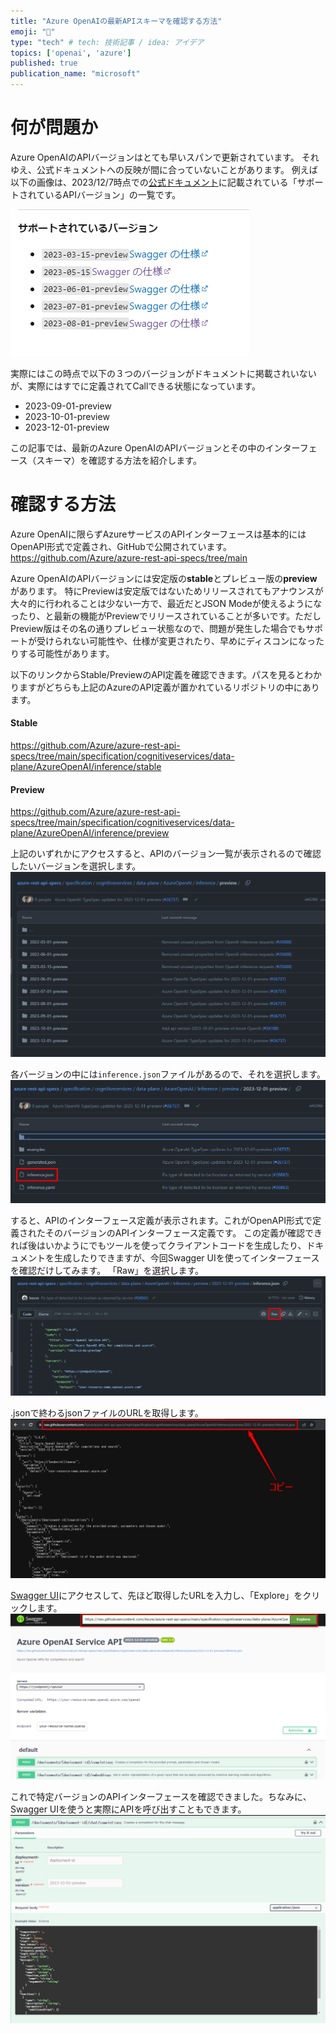 ```yaml
---
title: "Azure OpenAIの最新APIスキーマを確認する方法"
emoji: "🌟"
type: "tech" # tech: 技術記事 / idea: アイデア
topics: ['openai', 'azure']
published: true
publication_name: "microsoft"
---
```


# 何が問題か
Azure OpenAIのAPIバージョンはとても早いスパンで更新されています。
それゆえ、公式ドキュメントへの反映が間に合っていないことがあります。
例えば以下の画像は、2023/12/7時点での[公式ドキュメント](https://learn.microsoft.com/ja-jp/azure/ai-services/openai/reference#chat-completions)に記載されている「サポートされているAPIバージョン」の一覧です。

![](/images/azure-openai-latest-api-schema/docs.png)

実際にはこの時点で以下の３つのバージョンがドキュメントに掲載されいないが、実際にはすでに定義されてCallできる状態になっています。
- 2023-09-01-preview
- 2023-10-01-preview
- 2023-12-01-preview

この記事では、最新のAzure OpenAIのAPIバージョンとその中のインターフェース（スキーマ）を確認する方法を紹介します。


# 確認する方法
Azure OpenAIに限らずAzureサービスのAPIインターフェースは基本的にはOpenAPI形式で定義され、GitHubで公開されています。
https://github.com/Azure/azure-rest-api-specs/tree/main

Azure OpenAIのAPIバージョンには安定版の**stable**とプレビュー版の**preview**があります。
特にPreviewは安定版ではないためリリースされてもアナウンスが大々的に行われることは少ない一方で、最近だとJSON Modeが使えるようになったり、と最新の機能がPreviewでリリースされていることが多いです。ただしPreview版はその名の通りプレビュー状態なので、問題が発生した場合でもサポートが受けられない可能性や、仕様が変更されたり、早めにディスコンになったりする可能性があります。

以下のリンクからStable/PreviewのAPI定義を確認できます。パスを見るとわかりますがどちらも上記のAzureのAPI定義が置かれているリポジトリの中にあります。

#### Stable
https://github.com/Azure/azure-rest-api-specs/tree/main/specification/cognitiveservices/data-plane/AzureOpenAI/inference/stable

#### Preview
https://github.com/Azure/azure-rest-api-specs/tree/main/specification/cognitiveservices/data-plane/AzureOpenAI/inference/preview


上記のいずれかにアクセスすると、APIのバージョン一覧が表示されるので確認したいバージョンを選択します。
![](/images/azure-openai-latest-api-schema/list.png)

各バージョンの中には`inference.json`ファイルがあるので、それを選択します。
![](/images/azure-openai-latest-api-schema/interface.png)

すると、APIのインターフェース定義が表示されます。これがOpenAPI形式で定義されたそのバージョンのAPIインターフェース定義です。
この定義が確認できれば後はいかようにでもツールを使ってクライアントコードを生成したり、ドキュメントを生成したりできますが、今回Swagger UIを使ってインターフェースを確認だけしてみます。
「Raw」を選択します。
![](/images/azure-openai-latest-api-schema/raw.png)

.jsonで終わるjsonファイルのURLを取得します。
![](/images/azure-openai-latest-api-schema/raw_url.png)


[Swagger UI](https://petstore.swagger.io/)にアクセスして、先ほど取得したURLを入力し、「Explore」をクリックします。
![](/images/azure-openai-latest-api-schema/swagger.png)

これで特定バージョンのAPIインターフェースを確認できました。ちなみに、Swagger UIを使うと実際にAPIを呼び出すこともできます。
![](/images/azure-openai-latest-api-schema/swagger_sample.png)


